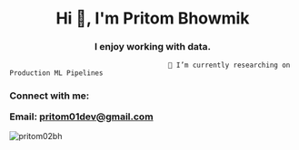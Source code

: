 <h1 align="center">Hi 👋, I'm Pritom Bhowmik</h1>
<h3 align="center">I enjoy working with data.</h3>



                                           🔭 I’m currently researching on Production ML Pipelines


<h3 align="left">Connect with me:

Email: pritom01dev@gmail.com </h3>
<p align="left">
</p>


<p><img align="left" src="https://github-readme-stats.vercel.app/api/top-langs?username=pritom02bh&show_icons=true&locale=en&layout=compact" alt="pritom02bh" /></p>




